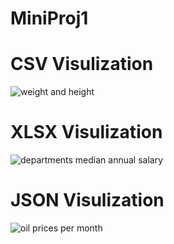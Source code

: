 # MiniProj1
# CSV Visulization

![weight and height](https://github.com/CPHRasmusOlsson/MiniProj1/assets/71049376/bef73d77-b01f-4be0-aaa6-01226d1eb6b8)

# XLSX Visulization

![departments median annual salary](https://github.com/CPHRasmusOlsson/MiniProj1/assets/71049376/56a12ea0-11ac-413b-bfb2-2a664c647412)

# JSON Visulization

![oil prices per month](https://github.com/CPHRasmusOlsson/MiniProj1/assets/71049376/6976e773-edf8-4af8-913e-2effaa098f8c)

